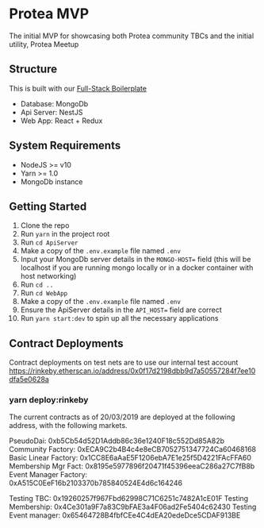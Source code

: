# Protea MVP 

The initial MVP for showcasing both Protea community TBCs and the initial utility, Protea Meetup


## Structure

This is built with our [Full-Stack Boilerplate](https://gitlab.com/linumlabs/ethers-react-redux-typescript-mongo-boilerplate)

* Database: MongoDb
* Api Server: NestJS
* Web App: React + Redux
 
## System Requirements

* NodeJS >= v10
* Yarn >= 1.0
* MongoDb instance

## Getting Started

1.  Clone the repo
2.  Run `yarn` in the project root
3.  Run `cd ApiServer`
4.  Make a copy of the `.env.example` file named `.env`
5.  Input your MongoDb server details in the `MONGO-HOST=` field (this will be
    localhost if you are running mongo locally or in a docker container with 
    host networking)
6.  Run `cd ..`
7.  Run `cd WebApp`
7.  Make a copy of the `.env.example` file named `.env`
8.  Ensure the ApiServer details in the `API_HOST=` field are correct
9.  Run `yarn start:dev` to spin up all the necessary applications

## Contract Deployments
Contract deployments on test nets are to use our internal test account 
https://rinkeby.etherscan.io/address/0x0f17d2198dbb9d7a50557284f7ee10dfa5e0628a

### yarn deploy:rinkeby
The current contracts as of 20/03/2019 are deployed at the following address, with the following markets. 

PseudoDai:              0xb5Cb54d52D1Addb86c36e1240F18c552Dd85A82b
Community Factory:      0xECA9C2b4B4c4e8eCB7052751347724Ca60468168
Basic Linear Factory:   0x1CC8E6aAaE5F1206ebA7E1e25f5D4221FAcFFA60
Membership Mgr Fact:    0x8195e5977896f20471f45396eeaC286a27C7fB8b
Event Manager Factory:  0xA515C0EeF16b2103370b785840524E4d6c164246

Testing TBC:            0x19260257f967Fbd62998C71C6251c7482A1cE01F
Testing Membership:     0x4Ce301a9F7a83C9bFAE3a4F06ad2Fe5404c62430
Testing Event manager:  0x65464728B4fbfCEe4C4dEA20edeDce5CDAF913BE